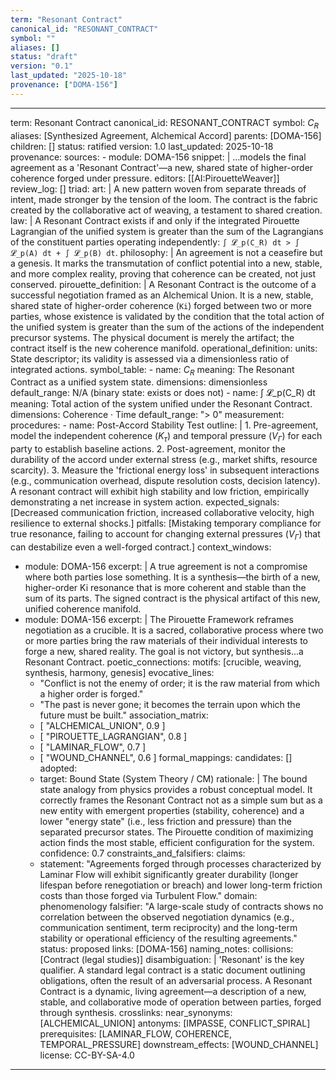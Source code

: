 ```yaml
---
term: "Resonant Contract"
canonical_id: "RESONANT_CONTRACT"
symbol: ""
aliases: []
status: "draft"
version: "0.1"
last_updated: "2025-10-18"
provenance: ["DOMA-156"]
---
```


---
term: Resonant Contract
canonical_id: RESONANT_CONTRACT
symbol: $C_R$
aliases: [Synthesized Agreement, Alchemical Accord]
parents: [DOMA-156]
children: []
status: ratified
version: 1.0
last_updated: 2025-10-18
provenance:
  sources:
    - module: DOMA-156
      snippet: |
        ...models the final agreement as a 'Resonant Contract'—a new, shared state of higher-order coherence forged under pressure.
  editors: [[AI:PirouetteWeaver]]
  review_log: []
triad:
  art: |
    A new pattern woven from separate threads of intent, made stronger by the tension of the loom. The contract is the fabric created by the collaborative act of weaving, a testament to shared creation.
  law: |
    A Resonant Contract exists if and only if the integrated Pirouette Lagrangian of the unified system is greater than the sum of the Lagrangians of the constituent parties operating independently: `∫ 𝓛_p(C_R) dt > ∫ 𝓛_p(A) dt + ∫ 𝓛_p(B) dt`.
  philosophy: |
    An agreement is not a ceasefire but a genesis. It marks the transmutation of conflict potential into a new, stable, and more complex reality, proving that coherence can be created, not just conserved.
pirouette_definition: |
  A Resonant Contract is the outcome of a successful negotiation framed as an Alchemical Union. It is a new, stable, shared state of higher-order coherence (`Ki`) forged between two or more parties, whose existence is validated by the condition that the total action of the unified system is greater than the sum of the actions of the independent precursor systems. The physical document is merely the artifact; the contract itself is the new coherence manifold.
operational_definition:
  units: State descriptor; its validity is assessed via a dimensionless ratio of integrated actions.
  symbol_table:
    - name: $C_R$
      meaning: The Resonant Contract as a unified system state.
      dimensions: dimensionless
      default_range: N/A (binary state: exists or does not)
    - name: ∫ 𝓛_p(C_R) dt
      meaning: Total action of the system unified under the Resonant Contract.
      dimensions: Coherence · Time
      default_range: "> 0"
  measurement:
    procedures:
      - name: Post-Accord Stability Test
        outline: |
          1. Pre-agreement, model the independent coherence ($K_\tau$) and temporal pressure ($V_\Gamma$) for each party to establish baseline actions.
          2. Post-agreement, monitor the durability of the accord under external stress (e.g., market shifts, resource scarcity).
          3. Measure the 'frictional energy loss' in subsequent interactions (e.g., communication overhead, dispute resolution costs, decision latency).
          A resonant contract will exhibit high stability and low friction, empirically demonstrating a net increase in system action.
        expected_signals: [Decreased communication friction, increased collaborative velocity, high resilience to external shocks.]
        pitfalls: [Mistaking temporary compliance for true resonance, failing to account for changing external pressures ($V_\Gamma$) that can destabilize even a well-forged contract.]
context_windows:
  - module: DOMA-156
    excerpt: |
      A true agreement is not a compromise where both parties lose something. It is a synthesis—the birth of a new, higher-order Ki resonance that is more coherent and stable than the sum of its parts. The signed contract is the physical artifact of this new, unified coherence manifold.
  - module: DOMA-156
    excerpt: |
      The Pirouette Framework reframes negotiation as a crucible. It is a sacred, collaborative process where two or more parties bring the raw materials of their individual interests to forge a new, shared reality. The goal is not victory, but synthesis...a Resonant Contract.
poetic_connections:
  motifs: [crucible, weaving, synthesis, harmony, genesis]
  evocative_lines:
    - "Conflict is not the enemy of order; it is the raw material from which a higher order is forged."
    - "The past is never gone; it becomes the terrain upon which the future must be built."
  association_matrix:
    - [ "ALCHEMICAL_UNION", 0.9 ]
    - [ "PIROUETTE_LAGRANGIAN", 0.8 ]
    - [ "LAMINAR_FLOW", 0.7 ]
    - [ "WOUND_CHANNEL", 0.6 ]
formal_mappings:
  candidates: []
  adopted:
    - target: Bound State (System Theory / CM)
      rationale: |
        The bound state analogy from physics provides a robust conceptual model. It correctly frames the Resonant Contract not as a simple sum but as a new entity with emergent properties (stability, coherence) and a lower "energy state" (i.e., less friction and pressure) than the separated precursor states. The Pirouette condition of maximizing action finds the most stable, efficient configuration for the system.
      confidence: 0.7
constraints_and_falsifiers:
  claims:
    - statement: "Agreements forged through processes characterized by Laminar Flow will exhibit significantly greater durability (longer lifespan before renegotiation or breach) and lower long-term friction costs than those forged via Turbulent Flow."
      domain: phenomenology
      falsifier: "A large-scale study of contracts shows no correlation between the observed negotiation dynamics (e.g., communication sentiment, term reciprocity) and the long-term stability or operational efficiency of the resulting agreements."
      status: proposed
      links: [DOMA-156]
naming_notes:
  collisions: [Contract (legal studies)]
  disambiguation: |
    'Resonant' is the key qualifier. A standard legal contract is a static document outlining obligations, often the result of an adversarial process. A Resonant Contract is a dynamic, living agreement—a description of a new, stable, and collaborative mode of operation between parties, forged through synthesis.
crosslinks:
  near_synonyms: [ALCHEMICAL_UNION]
  antonyms: [IMPASSE, CONFLICT_SPIRAL]
  prerequisites: [LAMINAR_FLOW, COHERENCE, TEMPORAL_PRESSURE]
  downstream_effects: [WOUND_CHANNEL]
license: CC-BY-SA-4.0
---
